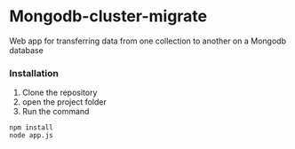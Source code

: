 # Mongodb-cluster-migrate
Web app for transferring data from one collection to another on a Mongodb database

<h3>Installation</h3>

1. Clone the repository
2. open the project folder
3. Run the command 
```
npm install 
node app.js
```
